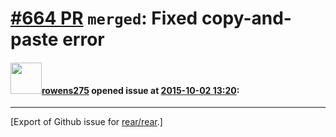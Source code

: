 [\#664 PR](https://github.com/rear/rear/pull/664) `merged`: Fixed copy-and-paste error
======================================================================================

#### <img src="https://avatars.githubusercontent.com/u/14808030?v=4" width="50">[rowens275](https://github.com/rowens275) opened issue at [2015-10-02 13:20](https://github.com/rear/rear/pull/664):

------------------------------------------------------------------------

\[Export of Github issue for
[rear/rear](https://github.com/rear/rear).\]
